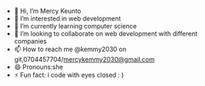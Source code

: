 - 👋 Hi, I’m Mercy Keunto
- 👀 I’m interested in web development
- 🌱 I’m currently learning computer science
- 💞️ I’m looking to collaborate on web development with different companies
- 📫 How to reach me @kemmy2030 on git,0704457704/mercykemmy2030@gmail.com
- 😄 Pronouns:she
- ⚡ Fun fact: i code with eyes closed : )


